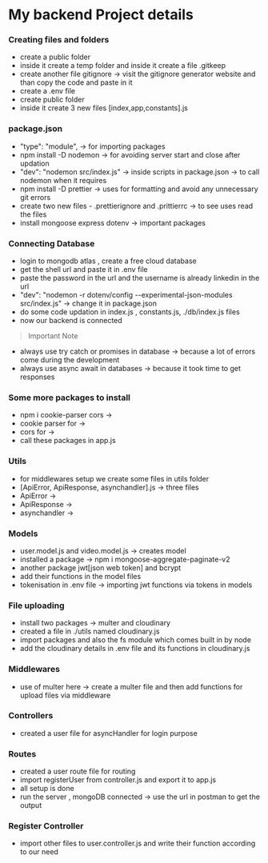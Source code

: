 # My backend Project details

### Creating files and folders

- create a public folder
- inside it create a temp folder and inside it create a file .gitkeep
- create another file gitignore -> visit the gitignore generator website and than copy the code and paste in it 
- create a .env file
- create public folder 
- inside it create 3 new files [index,app,constants].js

### package.json

- "type": "module", -> for importing packages
- npm install -D nodemon -> for avoiding server start and close after updation
- "dev": "nodemon src/index.js" -> inside scripts in package.json -> to call nodemon when it requires
- npm install -D prettier -> uses for formatting and avoid any unnecessary git errors
- create two new files - .prettierignore and .prittierrc -> to see uses read the files
- install mongoose express dotenv -> important packages

### Connecting Database

- login to mongodb atlas , create a free cloud database
- get the shell url and paste it in .env file 
- paste the password in the url and the username is already linkedin in the url
- "dev": "nodemon -r dotenv/config --experimental-json-modules src/index.js" -> change it in package.json
- do some code updation in index.js , constants.js, ./db/index.js files
- now our backend is connected 

> Important Note

- always use try catch or promises in database -> because a lot of errors come during the development
- always use async await in databases -> because it took time to get responses 


### Some more packages to install

- npm i cookie-parser cors ->
- cookie parser for ->
- cors for ->
- call these packages in app.js

### Utils
- for middlewares setup we create some files in utils folder
- [ApiError, ApiResponse, asynchandler].js -> three files
- ApiError -> 
- ApiResponse -> 
- asynchandler -> 

### Models
- user.model.js and video.model.js -> creates model 
- installed a package -> npm i mongoose-aggregate-paginate-v2 
- another package jwt[json web token] and bcrypt 
- add their functions in the model files
- tokenisation in .env file -> importing jwt functions via tokens in models

### File uploading 
- install two packages -> multer and cloudinary
- created a file in ./utils named cloudinary.js 
- import packages and also the fs module which comes built in by node
- add the cloudinary details in .env file and its functions in cloudinary.js 

### Middlewares
- use of multer here -> create a multer file and then add functions for upload files via middleware

### Controllers
- created a user file for asyncHandler for login purpose

### Routes
- created a user route file for routing 
- import registerUser from controller.js and export it to app.js 
- all setup is done
- run the server , mongoDB connected -> use the url in postman to get the output

### Register Controller
- import other files to user.controller.js and write their function according to our need